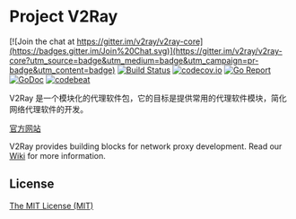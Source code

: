 # Project V2Ray

[![Join the chat at https://gitter.im/v2ray/v2ray-core](https://badges.gitter.im/Join%20Chat.svg)](https://gitter.im/v2ray/v2ray-core?utm_source=badge&utm_medium=badge&utm_campaign=pr-badge&utm_content=badge)
[![Build Status](https://travis-ci.org/v2ray/v2ray-core.svg?branch=master)](https://travis-ci.org/v2ray/v2ray-core)
[![codecov.io](https://codecov.io/github/v2ray/v2ray-core/coverage.svg?branch=master)](https://codecov.io/github/v2ray/v2ray-core?branch=master)
[![Go Report](http://goreportcard.com/badge/v2ray/v2ray-core)](https://goreportcard.com/report/v2ray/v2ray-core)
[![GoDoc](https://godoc.org/github.com/v2ray/v2ray-core?status.svg)](https://godoc.org/github.com/v2ray/v2ray-core)
[![codebeat](https://codebeat.co/badges/f2354ca8-3e24-463d-a2e3-159af73b2477)](https://codebeat.co/projects/github-com-v2ray-v2ray-core)

V2Ray 是一个模块化的代理软件包，它的目标是提供常用的代理软件模块，简化网络代理软件的开发。

[官方网站](https://www.v2ray.com/)

V2Ray provides building blocks for network proxy development. Read our [Wiki](https://www.v2ray.com/en/index.html) for more information.

## License
[The MIT License (MIT)](https://raw.githubusercontent.com/v2ray/v2ray-core/master/LICENSE)
